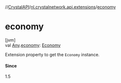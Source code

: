 //[CrystalAPI](../../index.md)/[nl.crystalnetwork.api.extensions](index.md)/[economy](economy.md)

# economy

[jvm]\
val [Any](https://kotlinlang.org/api/latest/jvm/stdlib/kotlin/-any/index.html).[economy](economy.md): [Economy](../nl.crystalnetwork.api/-economy/index.md)

Extension property to get the `Economy` instance.

#### Since

1.5
